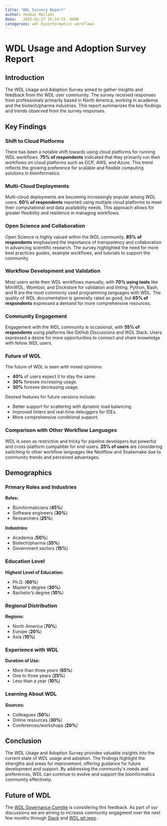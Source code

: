 ```yaml
---
title: "WDL Survery Report"
author: Venkat Malladi
date:   2025-02-27 15:24:15 -0600
categories: wdl bioinformatics workflows 
---
```


# WDL Usage and Adoption Survey Report  

## Introduction  
The WDL Usage and Adoption Survey aimed to gather insights and feedback from the WDL user community. The survey received responses from professionals primarily based in North America, working in academia and the biotech/pharma industries. This report summarizes the key findings and trends observed from the survey responses.  

## Key Findings  

### Shift to Cloud Platforms  
There has been a notable shift towards using cloud platforms for running WDL workflows. **75% of respondents** indicated that they primarily run their workflows on cloud platforms such as GCP, AWS, and Azure. This trend reflects the growing preference for scalable and flexible computing solutions in bioinformatics.  

### Multi-Cloud Deployments  
Multi-cloud deployments are becoming increasingly popular among WDL users. **60% of respondents** reported using multiple cloud platforms to meet their computational and data availability needs. This approach allows for greater flexibility and resilience in managing workflows.  

### Open Science and Collaboration  
Open Science is highly valued within the WDL community. **85% of respondents** emphasized the importance of transparency and collaboration in advancing scientific research. The survey highlighted the need for more best practices guides, example workflows, and tutorials to support the community.  

### Workflow Development and Validation  
Most users write their WDL workflows manually, with **70% using tools** like MiniWDL, Womtool, and Dockstore for validation and linting. Python, Bash, and R are the most commonly used programming languages with WDL. The quality of WDL documentation is generally rated as good, but **65% of respondents** expressed a demand for more comprehensive resources.  

### Community Engagement  
Engagement with the WDL community is occasional, with **55% of respondents** using platforms like GitHub Discussions and WDL Slack. Users expressed a desire for more opportunities to connect and share knowledge with fellow WDL users.  

### Future of WDL  
The future of WDL is seen with mixed opinions:  
- **40%** of users expect it to stay the same.  
- **30%** foresee increasing usage.  
- **30%** foresee decreasing usage.  

Desired features for future versions include:  
- Better support for scattering with dynamic load balancing.  
- Improved linters and real-time debuggers for IDEs.  
- More comprehensive conditional support.  

### Comparison with Other Workflow Languages  
WDL is seen as restrictive and tricky for pipeline developers but powerful and cross-platform compatible for end-users. **25% of users** are considering switching to other workflow languages like Nextflow and Snakemake due to community trends and perceived advantages.  

## Demographics  

### Primary Roles and Industries  
**Roles:**  
- Bioinformaticians (**45%**)  
- Software engineers (**30%**)  
- Researchers (**25%**)  

**Industries:**  
- Academia (**50%**)  
- Biotech/pharma (**35%**)  
- Government sectors (**15%**)  

### Education Level  
**Highest Level of Education:**  
- Ph.D. (**60%**)  
- Master’s degree (**30%**)  
- Bachelor’s degree (**10%**)  

### Regional Distribution  
**Regions:**  
- North America (**70%**)  
- Europe (**20%**)  
- Asia (**10%**)  

### Experience with WDL  
**Duration of Use:**  
- More than three years (**65%**)  
- One to three years (**25%**)  
- Less than a year (**10%**)  

### Learning About WDL  
**Sources:**  
- Colleagues (**50%**)  
- Online resources (**30%**)  
- Conferences/workshops (**20%**)  

## Conclusion  
The WDL Usage and Adoption Survey provides valuable insights into the current state of WDL usage and adoption. The findings highlight the strengths and areas for improvement, offering guidance for future development and support. By addressing the community's needs and preferences, WDL can continue to evolve and support the bioinformatics community effectively.  

## Future of WDL
The [WDL Governance Comitte](https://github.com/openwdl/governance/blob/main/README.md) is considering this feedback. As
part of our discussions we are aiming to increase community engagment over the next few months through [Slack](https://join.slack.com/t/openwdl/shared_invite/zt-ctmj4mhf-cFBNxIiZYs6SY9HgM9UAVw) and [WDL git repo](https://github.com/openwdl/).
